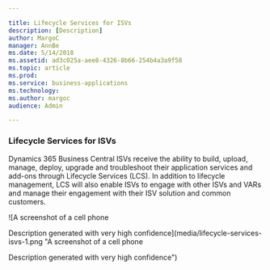 ```yaml
---

title: Lifecycle Services for ISVs
description: [Description]
author: MargoC
manager: AnnBe
ms.date: 5/14/2018
ms.assetid: ad3c025a-aee8-4326-8b66-254b4a3a9f58
ms.topic: article
ms.prod: 
ms.service: business-applications
ms.technology: 
ms.author: margoc
audience: Admin

---
```

### Lifecycle Services for ISVs

Dynamics 365 Business Central ISVs receive the ability to build, upload, manage,
deploy, upgrade and troubleshoot their application services and add-ons through
Lifecycle Services (LCS). In addition to lifecycle management, LCS will also
enable ISVs to engage with other ISVs and VARs and manage their engagement with
their ISV solution and common customers.

![A screenshot of a cell phone

Description generated with very high confidence](media/lifecycle-services-isvs-1.png "A screenshot of a cell phone

Description generated with very high confidence")
<!-- SAGlobal-ax7-projax.png -->


